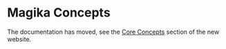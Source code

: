 # Magika Concepts

The documentation has moved, see the [Core Concepts](https://securityresearch.google/magika/core-concepts/how-magika-works/) section of the new website.